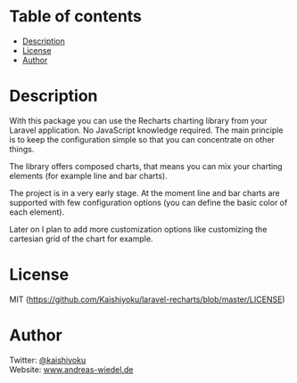 Table of contents
=================
  * [Description](#description)
  * [License](#license)
  * [Author](#author)

Description
===========

With this package you can use the Recharts charting library from your Laravel application.
No JavaScript knowledge required.
The main principle is to keep the configuration simple so that you can concentrate on other things.

The library offers composed charts, that means you can mix your charting elements (for example line and bar charts).

The project is in a very early stage. At the moment line and bar charts are supported with few configuration options (you can define the basic color of each element).

Later on I plan to add more customization options like customizing the cartesian grid of the chart for example.

License
=======
MIT (https://github.com/Kaishiyoku/laravel-recharts/blob/master/LICENSE)

Author
======
Twitter: [@kaishiyoku](https://twitter.com/kaishiyoku)  
Website: www.andreas-wiedel.de
